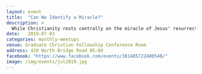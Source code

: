```yaml
---
layout: event
title:  "Can We Identify a Miracle?"
description: >
  While Christianity rests centrally on the miracle of Jesus' resurrection, many sceptics reject the idea that miracles can happen altogether. This session will look at why and how we can identify that a miracle has happened.
date:   2019-07-03
categories: monthly-meetups
venue: Graduate Christian Fellowship Conference Room
address: 420 North Bridge Road 05-04
facebook: "https://www.facebook.com/events/381485722480548/"
image: /img/events/jul2019.jpg
---
```

